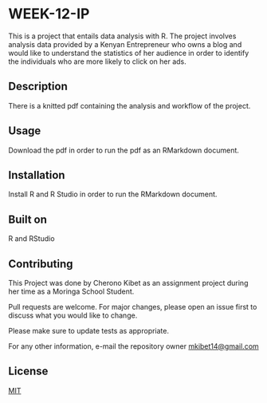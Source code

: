 # WEEK-12-IP
This is a project that entails data analysis with R.
The project involves analysis data provided by a Kenyan Entrepreneur who owns a blog and would like to understand the statistics of her audience in order to identify the individuals who are more likely to click on her ads.

## Description
There is a knitted pdf containing the analysis and workflow of the project.

## Usage
Download the pdf in order to run the pdf as an RMarkdown document.

## Installation
Install R and R Studio in order to run the RMarkdown document.

## Built on
R and RStudio

## Contributing
This Project was done by Cherono Kibet as an assignment project during her time as a Moringa School Student.

Pull requests are welcome. For major changes, please open an issue first to discuss what you would like to change.

Please make sure to update tests as appropriate.

For any other information, e-mail the repository owner mkibet14@gmail.com

## License
[MIT](https://choosealicense.com/licenses/mit/)
